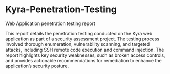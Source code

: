 # Kyra-Penetration-Testing
Web Application penetration testing report

This report details the penetration testing conducted on the Kyra web application as part of a security assessment project. The testing process involved thorough enumeration, vulnerability scanning, and targeted attacks, including SSH remote code execution and command injection. The report highlights key security weaknesses, such as broken access controls, and provides actionable recommendations for remediation to enhance the application’s security posture.
